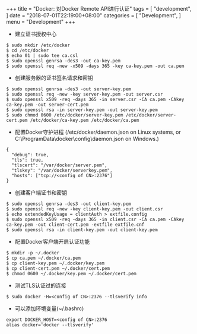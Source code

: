 
+++
title = "Docker: 对Docker Remote API进行认证"
tags = [
    "development",
]
date = "2018-07-01T22:19:00+08:00"
categories = [
    "Development",
]
menu = "Development"
+++

* 建立证书授权中心

```
$ sudo mkdir /etc/docker
$ cd /etc/docker
$ echo 01 | sudo tee ca.csl
$ sudo openssl genrsa -des3 -out ca-key.pem
$ sudo openssl req -new -x509 -days 365 -key ca-key.pem -out ca.pem
```

* 创建服务器的证书签名请求和密钥

```
$ sudo openssl genrsa -des3 -out server-key.pem
$ sudo openssl req -new -key server-key.pem -out server.csr
$ sudo openssl x509 -req -days 365 -in server.csr -CA ca.pem -CAkey ca-key.pem -out server-cert.pem
$ sudo openssl rsa -in server-key.pem -out server-key.pem
$ sudo chmod 0600 /etc/docker/server-key.pem /etc/docker/server-cert.pem /etc/docker/ca-key.pem /etc/docker/ca.pem
```

* 配置Docker守护进程 (/etc/docker/daemon.json on Linux systems, or C:\ProgramData\docker\config\daemon.json on Windows.)

```
{
  "debug": true,
  "tls": true,
  "tlscert": "/var/docker/server.pem",
  "tlskey": "/var/docker/serverkey.pem",
  "hosts": ["tcp://<config of CN>:2376"]
}
```

<!--more-->

* 创建客户端证书和密钥

```
$ sudo openssl genrsa -des3 -out client-key.pem
$ sudo openssl req -new -key client-key.pem -out client.csr
$ echo extendedKeyUsage = clientAuth > extfile.config
$ sudo openssl x509 -req -days 365 -in client.csr -CA ca.pem -CAkey ca-key.pem -out client-cert.pem -extfile extfile.cnf
$ sudo openssl rsa -in client-key.pem -out client-key.pem
```

* 配置Docker客户端开启认证功能

```
$ mkdir -p ~/.docker
$ cp ca.pem ~/.docker/ca.pem
$ cp client-key.pem ~/.docker/key.pem
$ cp client-cert.pem ~/.docker/cert.pem
$ chmod 0600 ~/.docker/key.pem ~/.docker/cert.pem
```

* 测试TLS认证过的连接

```
$ sudo docker -H=<config of CN>:2376 --tlsverify info
```

* 可以添加环境变量(~/.bashrc)

```
export DOCKER_HOST=<config of CN>:2376
alias docker='docker --tlsverify'
```
